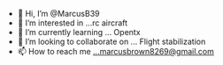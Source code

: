 - 👋 Hi, I’m @MarcusB39
- 👀 I’m interested in ...rc aircraft
- 🌱 I’m currently learning ... Opentx
- 💞️ I’m looking to collaborate on ... Flight stabilization 
- 📫 How to reach me ...marcusbrown8269@gmail.com

<!---
MarcusB39/MarcusB39 is a ✨ special ✨ repository because its `README.md` (this file) appears on your GitHub profile.
You can click the Preview link to take a look at your changes.
--->
